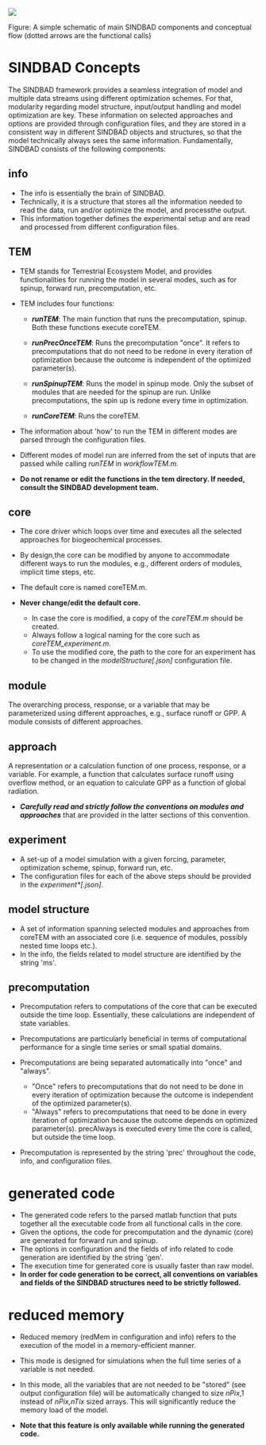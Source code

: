 ![](media/simpleConcept.png)

Figure: A simple schematic of main SINDBAD components and conceptual flow (dotted arrows are the functional calls)
# SINDBAD Concepts
The SINDBAD framework provides a seamless integration of model and multiple data streams using different optimization schemes. For that, modularity regarding model structure, input/output handling and model optimization are key. These information on selected approaches and options are provided through configuration files, and they are stored in a consistent way in different SINDBAD objects and structures, so that the model technically always sees the same information. Fundamentally, SINDBAD consists of the following components:

## info

- The info is essentially the brain of SINDBAD.
- Technically, it is a structure that stores all the information needed to read the data, run and/or optimize the model, and processthe output.
- This information together defines the experimental setup
    and are read and processed from different configuration files.

## TEM

- TEM stands for Terrestrial Ecosystem Model, and provides functionalities for running the model in several modes, such as for spinup, forward run, precomputation, etc.

- TEM includes four functions:

    - ***runTEM***: The main function that runs the precomputation, spinup. Both these functions execute coreTEM.

    - ***runPrecOnceTEM***: Runs the precomputation "once". It refers to precomputations that do not need to be redone in every iteration of optimization because the outcome is independent of the optimized parameter(s).

    - ***runSpinupTEM***: Runs the model in spinup mode. Only the subset of modules that are needed for the spinup are run. Unlike precomputations, the spin up is redone every time in optimization.

    - ***runCoreTEM***: Runs the coreTEM.

- The information about 'how' to run the TEM in different modes are parsed through the configuration files.

- Different modes of model run are inferred from the set of inputs that are passed while calling *runTEM* in *workflowTEM.m*.

- **Do not rename or edit the functions in the tem directory. If needed, consult the SINDBAD development team.**

## core  

- The core driver which loops over time and executes all the selected approaches for biogeochemical processes.
- By design,the core can be modified by anyone to accommodate different ways to run the modules, e.g., different orders of modules, implicit time steps, etc.

- The default core is named coreTEM.m.

- **Never change/edit the default core.**

    - In case the core is modified, a copy of the *coreTEM.m* should be created.
    - Always follow a logical naming for the core such as *coreTEM\_experiment.m*.
    - To use the modified core, the path to the core for an experiment has to be changed in the *modelStructure\[.json\]* configuration file.

## module

The overarching process, response, or a variable that may be parameterized using different approaches, e.g., surface runoff or GPP. A module consists of different approaches.

## approach

A representation or a calculation function of one process, response, or a variable. For example, a function that calculates surface runoff using overflow method, or an equation to calculate GPP as a function of global radiation.

- ***Carefully read and strictly follow the conventions on modules and approaches*** that are provided in the latter sections of this convention.

## experiment

- A set-up of a model simulation with a given forcing, parameter, optimization scheme, spinup, forward run, etc.
- The configuration files for each of the above steps should be provided in the *experiment\*\[.json\]*.

## model structure

- A set of information spanning selected modules and approaches from coreTEM with an associated core (i.e. sequence of modules, possibly nested time loops etc.). 
- In the info, the fields related to model structure are identified by the string 'ms'.

## precomputation  

- Precomputation refers to computations of the core that can be executed outside the time loop. Essentially, these calculations are independent of state variables.
- Precomputations are particularly beneficial in terms of computational performance for a single time series or small spatial domains.
- Precomputations are being separated automatically into "once" and "always".
    - "Once" refers to precomputations that do not need to be done in every iteration of optimization because the outcome is independent of the optimized parameter(s).
    - "Always" refers to precomputations that need to be done in every iteration of optimization because the outcome depends on optimized parameter(s). precAlways is executed every time the core is called, but outside the time loop.

- Precomputation is represented by the string 'prec' throughout the code, info, and configuration files.

# generated code

- The generated code refers to the parsed matlab function that puts together all the executable code from all functional calls in the core.
- Given the options, the code for precomputation and the dynamic (core) are generated for forward run and spinup.
- The options in configuration and the fields of info related to code generation are identified by the string 'gen'.
- The execution time for generated core is usually faster than raw model.
- **In order for code generation to be correct, all conventions on variables and fields of the SINDBAD structures need to be strictly followed.**

# reduced memory

- Reduced memory (redMem in configuration and info) refers to the execution of the model in a memory-efficient manner.

- This mode is designed for simulations when the full time series of a variable is not needed.

- In this mode, all the variables that are not needed to be "stored" (see output configuration file) will be automatically changed to size *nPix*,1 instead of *nPix,nTix* sized arrays. This will significantly reduce the memory load of the model. 
- **Note that this feature is only available while running the generated code.**